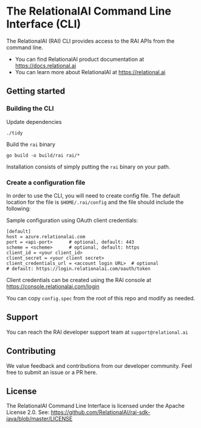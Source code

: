 # The RelationalAI Command Line Interface (CLI)

The RelationalAI (RAI) CLI provides access to the RAI APIs from the command line.

* You can find RelationalAI product documentation at <https://docs.relational.ai>
* You can learn more about RelationalAI at <https://relational.ai>

## Getting started

### Building the CLI

Update dependencies

	./tidy
	
Build the `rai` binary

	go build -o build/rai rai/*
	
Installation consists of simply putting the `rai` binary on your path.

### Create a configuration file

In order to use the CLI, you will need to create config file. The default location
for the file is `$HOME/.rai/config` and the file should include the following:

Sample configuration using OAuth client credentials:

    [default]
    host = azure.relationalai.com
    port = <api-port>      # optional, default: 443
    scheme = <scheme>      # optional, default: https
    client_id = <your client_id>
    client_secret = <your client secret>
    client_credentials_url = <account login URL>  # optional
    # default: https://login.relationalai.com/oauth/token

Client credentials can be created using the RAI console at
https://console.relationalai.com/login

You can copy `config.spec` from the root of this repo and modify as needed.

## Support

You can reach the RAI developer support team at `support@relational.ai`

## Contributing

We value feedback and contributions from our developer community. Feel free
to submit an issue or a PR here.

## License

The RelationalAI Command Line Interface is licensed under the Apache License 2.0. See:
https://github.com/RelationalAI/rai-sdk-java/blob/master/LICENSE

